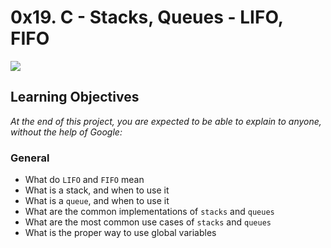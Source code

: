 # 0x19. C - Stacks, Queues - LIFO, FIFO

![](https://pbs.twimg.com/media/CFYYWy6UEAE9Ow-.png)

## Learning Objectives

*At the end of this project, you are expected to be able to explain to anyone, without the help of Google:*

### General

- What do `LIFO` and `FIFO` mean
- What is a stack, and when to use it
- What is a `queue`, and when to use it
- What are the common implementations of `stacks` and `queues`
- What are the most common use cases of `stacks` and `queues`
- What is the proper way to use global variables
